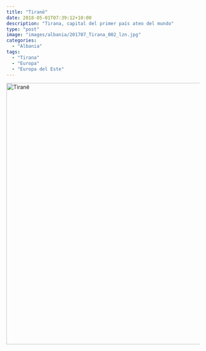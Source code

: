 ```yaml
---
title: "Tiranë"
date: 2018-05-01T07:39:12+10:00
description: "Tirana, capital del primer país ateo del mundo"
type: "post"
image: "images/albania/201707_Tirana_002_lzn.jpg"
categories: 
  - "Albania"
tags:
  - "Tirana"
  - "Europa"
  - "Europa del Este"
---
```


<a data-flickr-embed="true" data-header="true" data-footer="true"  href="https://www.flickr.com/photos/144447981@N03/albums/72157701992531602" title="Tiranë"><img src="https://farm8.staticflickr.com/7895/32704208738_18282c5fcc_o.jpg" width="1024" height="683" alt="Tiranë"></a><script async src="//embedr.flickr.com/assets/client-code.js" charset="utf-8"></script>